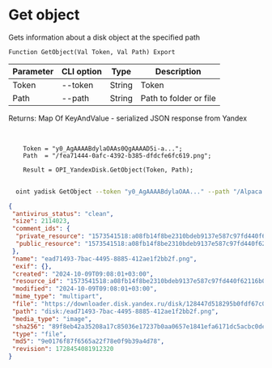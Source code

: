 ﻿---
sidebar_position: 3
---

# Get object
 Gets information about a disk object at the specified path



`Function GetObject(Val Token, Val Path) Export`

  | Parameter | CLI option | Type | Description |
  |-|-|-|-|
  | Token | --token | String | Token |
  | Path | --path | String | Path to folder or file |

  
  Returns:  Map Of KeyAndValue - serialized JSON response from Yandex

<br/>




```bsl title="Code example"
    Token = "y0_AgAAAABdylaOAAs0QgAAAAD5i-a...";
    Path  = "/fea71444-0afc-4392-b385-dfdcfe6fc619.png";

    Result = OPI_YandexDisk.GetObject(Token, Path);
```



```sh title="CLI command example"
    
  oint yadisk GetObject --token "y0_AgAAAABdylaOAA..." --path "/Alpaca.png"

```

```json title="Result"
{
 "antivirus_status": "clean",
 "size": 2114023,
 "comment_ids": {
  "private_resource": "1573541518:a08fb14f8be2310bdeb9137e587c97fd440f62116b0d5b062b23309128e8ea1c",
  "public_resource": "1573541518:a08fb14f8be2310bdeb9137e587c97fd440f62116b0d5b062b23309128e8ea1c"
 },
 "name": "ead71493-7bac-4495-8885-412ae1f2bb2f.png",
 "exif": {},
 "created": "2024-10-09T09:08:01+03:00",
 "resource_id": "1573541518:a08fb14f8be2310bdeb9137e587c97fd440f62116b0d5b062b23309128e8ea1c",
 "modified": "2024-10-09T09:08:01+03:00",
 "mime_type": "multipart",
 "file": "https://downloader.disk.yandex.ru/disk/128447d518295b0fdf67c037329f3a846b7ac273d1c8c89e5e7e603994089df9/67065605/gwThwhLBKYvLhQCNnqAHij5hRQaUGDpwFbEzeIKiqA3i6iiJ6DTQ8YKof9wxzQAbxUj34HxpcU3N1SeCvBE7og%3D%3D?uid=1573541518&filename=ead71493-7bac-4495-8885-412ae1f2bb2f.png&disposition=attachment&hash=&limit=0&content_type=multipart&owner_uid=1573541518&fsize=2114023&hid=03d7263840468e281bd0b238a26e7d0d&media_type=image&tknv=v2&etag=9e0176f87f6565a22f78e0f9b39a4d78",
 "path": "disk:/ead71493-7bac-4495-8885-412ae1f2bb2f.png",
 "media_type": "image",
 "sha256": "89f8eb42a35208a17c85036e17237b0aa0657e1841efa6171dc5acbc0dea9e18",
 "type": "file",
 "md5": "9e0176f87f6565a22f78e0f9b39a4d78",
 "revision": 1728454081912320
}
```
